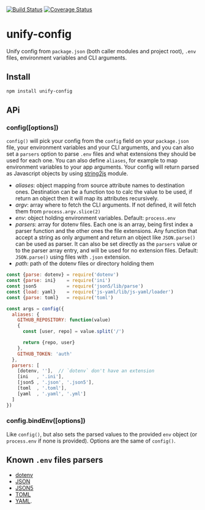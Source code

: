 [![Build Status](https://travis-ci.org/UnifyMe/config.svg?branch=master)](https://travis-ci.org/UnifyMe/config)
[![Coverage Status](https://coveralls.io/repos/github/UnifyMe/config/badge.svg?branch=master)](https://coveralls.io/github/UnifyMe/config?branch=master)

# unify-config
Unify config from `package.json` (both caller modules and project root), `.env`
files, environment variables and CLI arguments.

## Install

```sh
npm install unify-config
```

## APi

### config([options])

`config()` will pick your config from the `config` field on your `package.json`
file, your environment variables and your CLI arguments, and you can also set a
`parsers` option to parse `.env` files and what extensions they should be used
for each one. You can also define `aliases`, for example to map environment
variables to your app arguments. Your config will return parsed as Javascript
objects by using [string2js](https://github.com/piranna/string2js) module.

- *aliases*: object mapping from source attribute names to destination ones.
  Destination can be a function too to calc the value to be used, if return an
  object then it will map its attributes recursively.
- *argv*: array where to fetch the CLI arguments. If not defined, it will fetch
  them from `process.argv.slice(2)`
- *env*: object holding environment variables. Default: `process.env`
- *parsers*: array for dotenv files. Each one is an array, being first index a
  parser function and the other ones the file extensions. Any function that
  accept a string as only argument and return an object like `JSON.parse()` can
  be used as parser. It can also be set directly as the `parsers` value or to
  the parser array entry, and will be used for no extension files. Default:
  `JSON.parse()` using files with `.json` extension.
- *path*: path of the dotenv files or directory holding them

```js
const {parse: dotenv} = require('dotenv')
const {parse: ini}    = require('ini')
const json5           = require('json5/lib/parse')
const {load: yaml}    = require('js-yaml/lib/js-yaml/loader')
const {parse: toml}   = require('toml')

const args = config({
  aliases: {
    GITHUB_REPOSITORY: function(value)
    {
      const [user, repo] = value.split('/')

      return {repo, user}
    },
    GITHUB_TOKEN: 'auth'
  },
  parsers: [
    [dotenv, ''],  // `dotenv` don't have an extension
    [ini   , '.ini'],
    [json5 , '.json', '.json5'],
    [toml  , '.toml'],
    [yaml  , '.yaml', '.yml']
  ]
})
```

### config.bindEnv([options])

Like `config()`, but also sets the parsed values to the provided `env` object
(or `process.env` if none is provided). Options are the same of `config()`.

## Known `.env` files parsers

- [dotenv](https://github.com/motdotla/dotenv)
- [JSON](https://www.json.org/)
- [JSON5](https://json5.org/)
- [TOML](https://github.com/toml-lang/toml)
- [YAML](http://yaml.org/).
